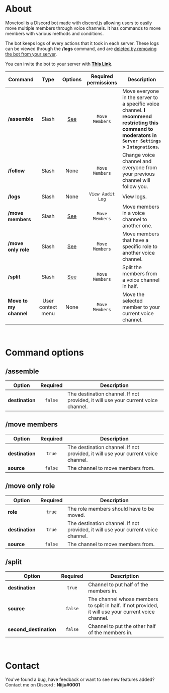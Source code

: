 # About

Movetool is a Discord bot made with discord.js allowing users to easily move multiple members through voice channels.
It has commands to move members with various methods and conditions.

The bot keeps logs of every actions that it took in each server.
These logs can be viewed through the **/logs** command, and are <u>deleted by removing the bot from your server</u>.

You can invite the bot to your server with [**This Link**](https://discord.com/api/oauth2/authorize?client_id=827353852290007080&permissions=16777216&scope=bot%20applications.commands).

| Command                | Type              | Options                | Required permissions | Description                                                                   |
|------------------------|:-----------------:|:----------------------:|:--------------------:|-------------------------------------------------------------------------------|
| **/assemble**          | Slash             | [See](#assemble)       | `Move Members`       | Move everyone in the server to a specific voice channel. **I recommend restricting this command to moderators in `Server Settings` > `Integrations`.** |
| **/follow**            | Slash             | None                   | `Move Members`       | Change voice channel and everyone from your previous channel will follow you. |
| **/logs**              | Slash             | None                   | `View Audit Log`     | View logs.                                                                    |
| **/move members**      | Slash             | [See](#move-members)   | `Move Members`       | Move members in a voice channel to another one.                               |
| **/move only role**    | Slash             | [See](#move-only-role) | `Move Members`       | Move members that have a specific role to another voice channel.              |
| **/split**             | Slash             | [See](#split)          | `Move Members`       | Split the members from a voice channel in half.                               |
| **Move to my channel** | User context menu | None                   | `Move Members`       | Move the selected member to your current voice channel.                       |

<br />

# Command options

## /assemble

| Option          | Required | Description                                                                       |
|-----------------|:--------:|-----------------------------------------------------------------------------------|
| **destination** | `false`  | The destination channel. If not provided, it will use your current voice channel. |

## /move members

| Option          | Required | Description                                                                       |
|-----------------|:--------:|-----------------------------------------------------------------------------------|
| **destination** | `true`   | The destination channel. If not provided, it will use your current voice channel. |
| **source**      | `false`  | The channel to move members from.                                                 |

## /move only role

| Option          | Required | Description                                                                       |
|-----------------|:--------:|-----------------------------------------------------------------------------------|
| **role**        | `true`   | The role members should have to be moved.                                         |
| **destination** | `true`   | The destination channel. If not provided, it will use your current voice channel. |
| **source**      | `false`  | The channel to move members from.                                                 |

## /split

| Option                 | Required | Description                                                                                          |
|------------------------|:--------:|------------------------------------------------------------------------------------------------------|
| **destination**        | `true`   | Channel to put half of the members in.                                                               |
| **source**             | `false`  | The channel whose members to split in half. If not provided, it will use your current voice channel. |
| **second_destination** | `false`  | Channel to put the other half of the members in.                                                     |

<br />

# Contact

You've found a bug, have feedback or want to see new features added? <br />
Contact me on Discord : **Niiju#0001**
